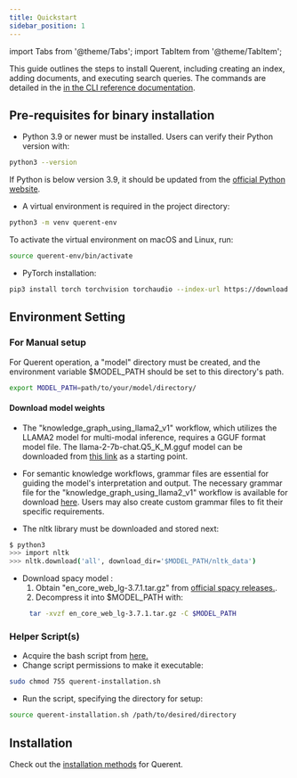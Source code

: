 ```yaml
---
title: Quickstart
sidebar_position: 1
---
```


import Tabs from '@theme/Tabs';
import TabItem from '@theme/TabItem';

This guide outlines the steps to install Querent, including creating an index, adding documents, and executing search queries. The commands are detailed in the [in the CLI reference documentation](/docs/reference/cli.md).

## Pre-requisites for binary installation

- Python 3.9 or newer must be installed. Users can verify their Python version with:
```bash
python3 --version
```

  If Python is below version 3.9, it should be updated from the [official Python website](https://www.python.org/downloads/).

- A virtual environment is required in the project directory:
```bash
python3 -m venv querent-env
```

  To activate the virtual environment on macOS and Linux, run:

```bash
source querent-env/bin/activate
```


- PyTorch installation:

```bash
pip3 install torch torchvision torchaudio --index-url https://download.pytorch.org/whl/cpu
```

## Environment Setting

### For Manual setup

For Querent operation, a "model" directory must be created, and the environment variable $MODEL_PATH should be set to this directory's path.

```bash
export MODEL_PATH=path/to/your/model/directory/
```

#### Download model weights

- The "knowledge_graph_using_llama2_v1" workflow, which utilizes the LLAMA2 model for multi-modal inference, requires a GGUF format model file. The llama-2-7b-chat.Q5_K_M.gguf model can be downloaded from [this link](https://huggingface.co/TheBloke/Llama-2-7B-Chat-GGUF/tree/main) as a starting point.

- For semantic knowledge workflows, grammar files are essential for guiding the model's interpretation and output. The necessary grammar file for the "knowledge_graph_using_llama2_v1" workflow is available for download <a href = "https://github.com/Querent-ai/querent-docs/blob/Local-model-Update/querent/docs/get-started/json.gbnf">here</a>. Users may also create custom grammar files to fit their specific requirements.

- The nltk library must be downloaded and stored next:

```bash
$ python3
>>> import nltk
>>> nltk.download('all', download_dir='$MODEL_PATH/nltk_data')
```

- Download spacy model :
  1. Obtain "en_core_web_lg-3.7.1.tar.gz" from <a href = "https://github.com/explosion/spacy-models/releases/tag/en_core_web_lg-3.7.1">official spacy releases.</a>.
  2. Decompress it into $MODEL_PATH with:

```bash
     tar -xvzf en_core_web_lg-3.7.1.tar.gz -C $MODEL_PATH
```

### Helper Script(s)

- Acquire the bash script from <a href="https://raw.githubusercontent.com/Querent-ai/querent-docs/main/querent/docs/get-started/querent-installation.sh">here.</a>
- Change script permissions to make it executable:

 ```bash
sudo chmod 755 querent-installation.sh
```

- Run the script, specifying the directory for setup:

 ```bash
source querent-installation.sh /path/to/desired/directory
```

## Installation

Check out the [installation methods](./installation.md) for Querent.
